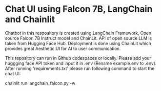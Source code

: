# Chat UI using Falcon 7B, LangChain and Chainlit

Chatbot in this respository is created using LangChain Framework, Open source Falcon 7B Instruct model and ChainLit. API of open source LLM is taken from Hugging Face Hub. Deployment is done using ChainLit which provides great Aesthetic UI for AI to user communication.

This repository can run in Github codespaces or locally. Please add your huggging face API token and input it in .env (Rename example.env to .env). After running 'requirements.txt' please run following command to start the chat UI:

chainlit run langchain_falcon.py -w